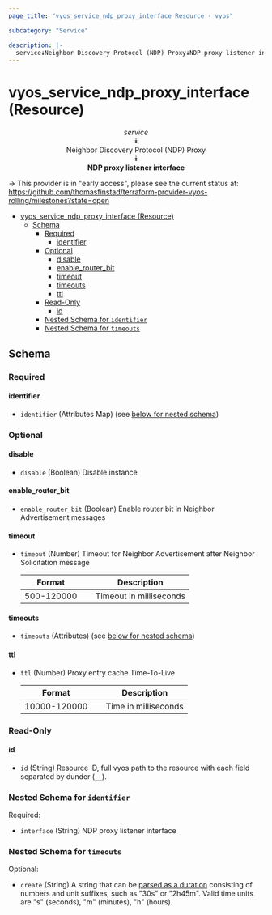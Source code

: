 ```yaml
---
page_title: "vyos_service_ndp_proxy_interface Resource - vyos"

subcategory: "Service"

description: |-
  service⯯Neighbor Discovery Protocol (NDP) Proxy⯯NDP proxy listener interface
---
```


# vyos_service_ndp_proxy_interface (Resource)
<center>

*service*  
⯯  
Neighbor Discovery Protocol (NDP) Proxy  
⯯  
**NDP proxy listener interface**


</center>

-> This provider is in "early access", please see the current status at: https://github.com/thomasfinstad/terraform-provider-vyos-rolling/milestones?state=open

<!--TOC-->

- [vyos_service_ndp_proxy_interface (Resource)](#vyos_service_ndp_proxy_interface-resource)
  - [Schema](#schema)
    - [Required](#required)
      - [identifier](#identifier)
    - [Optional](#optional)
      - [disable](#disable)
      - [enable_router_bit](#enable_router_bit)
      - [timeout](#timeout)
      - [timeouts](#timeouts)
      - [ttl](#ttl)
    - [Read-Only](#read-only)
      - [id](#id)
    - [Nested Schema for `identifier`](#nested-schema-for-identifier)
    - [Nested Schema for `timeouts`](#nested-schema-for-timeouts)

<!--TOC-->

<!-- schema generated by tfplugindocs -->
## Schema

### Required

#### identifier
- `identifier` (Attributes Map) (see [below for nested schema](#nestedatt--identifier))

### Optional

#### disable
- `disable` (Boolean) Disable instance
#### enable_router_bit
- `enable_router_bit` (Boolean) Enable router bit in Neighbor Advertisement messages
#### timeout
- `timeout` (Number) Timeout for Neighbor Advertisement after Neighbor Solicitation message

    |  Format      &emsp;|  Description              |
    |--------------|---------------------------|
    |  500-120000  &emsp;|  Timeout in milliseconds  |
#### timeouts
- `timeouts` (Attributes) (see [below for nested schema](#nestedatt--timeouts))
#### ttl
- `ttl` (Number) Proxy entry cache Time-To-Live

    |  Format        &emsp;|  Description           |
    |----------------|------------------------|
    |  10000-120000  &emsp;|  Time in milliseconds  |

### Read-Only

#### id
- `id` (String) Resource ID, full vyos path to the resource with each field separated by dunder (`__`).

<a id="nestedatt--identifier"></a>
### Nested Schema for `identifier`

Required:

- `interface` (String) NDP proxy listener interface


<a id="nestedatt--timeouts"></a>
### Nested Schema for `timeouts`

Optional:

- `create` (String) A string that can be [parsed as a duration](https://pkg.go.dev/time#ParseDuration) consisting of numbers and unit suffixes, such as &#34;30s&#34; or &#34;2h45m&#34;. Valid time units are &#34;s&#34; (seconds), &#34;m&#34; (minutes), &#34;h&#34; (hours).
